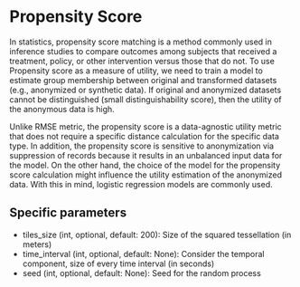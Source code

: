# Propensity Score

In statistics, propensity score matching is a method commonly used in inference studies to compare outcomes among subjects that received a treatment, policy, or other intervention versus those that do not. To use Propensity score as a measure of utility, we need to train a model to estimate group membership between original and transformed datasets (e.g., anonymized or synthetic data). If original and anonymized datasets cannot be distinguished (small distinguishability score), then the utility of the anonymous data is high. 

Unlike RMSE metric, the propensity score is a data-agnostic utility metric that does not require a specific distance calculation for the specific data type. In addition, the propensity score is sensitive to anonymization via suppression of records because it results in an unbalanced input data for the model. On the other hand, the choice of the model for the propensity score calculation might influence the utility estimation of the anonymized data. With this in mind, logistic regression models are commonly used.

## Specific parameters

- tiles_size (int, optional, default: 200): Size of the squared tessellation (in meters)
- time_interval (int, optional, default: None): Consider the temporal component, size of every time interval (in seconds)
- seed (int, optional, default: None): Seed for the random process
